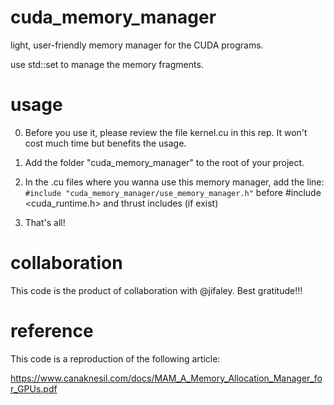 # cuda_memory_manager
light, user-friendly memory manager for the CUDA programs.

use std::set to manage the memory fragments.

# usage

0. Before you use it, please review the file kernel.cu in this rep. It won't cost much time but benefits the usage.

1. Add the folder "cuda_memory_manager" to the root of your project.

2. In the .cu files where you wanna use this memory manager, add the line:
`
#include "cuda_memory_manager/use_memory_manager.h"
`
before #include <cuda_runtime.h> and thrust includes (if exist)

3. That's all!

# collaboration

This code is the product of collaboration with @jifaley. Best gratitude!!!

# reference

This code is a reproduction of the following article:

https://www.canaknesil.com/docs/MAM_A_Memory_Allocation_Manager_for_GPUs.pdf
